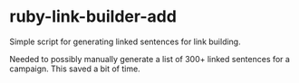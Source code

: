 ruby-link-builder-add
=====================

Simple script for generating linked sentences for link building.

Needed to possibly manually generate a list of 300+ linked sentences for a campaign. This saved a bit of time.
